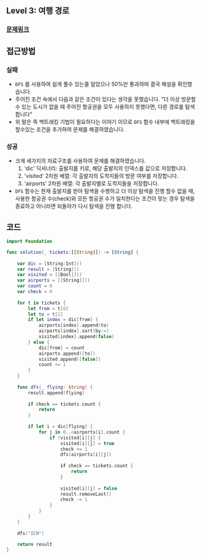 ## Level 3: 여행 경로

### [문제링크](https://school.programmers.co.kr/learn/courses/30/lessons/43164)  
 
## 접근방법

### 실패
- ```DFS``` 를 사용하여 쉽게 풀수 있는줄 알았으나 50%만 통과하여 결국 해설을 확인했습니다.
- 주어진 조건 속에서 다음과 같은 조건이 있다는 생각을 못했습니다. "더 이상 방문할 수 있는 도시가 없을 때 주어진 항공권을 모두 사용하지 못했다면, 다른 경로를 탐색합니다" 
- 위 말은 즉 백트래킹 기법이 필요하다는 이야기 이므로 ```DFS``` 함수 내부에 백트래킹을 할수있는 조건을 추가하여 문제를 해결하였습니다.

### 성공 
- 크게 세가지의 자료구조를 사용하여 문제를 해결하였습니다.
    1. 'dic' 딕셔너리: 출발지를 키로, 해당 출발지의 인덱스를 값으로 저장합니다.
    2. 'visited' 2차원 배열: 각 출발지의 도착지들의 방문 여부를 저장합니다.
    3. 'airports' 2차원 배열: 각 출발지별로 도착지들을 저장합니다.
- ```DFS``` 함수는 현재 출발지를 받아 탐색을 수행하고 더 이상 탐색을 진행 할수 없을 때, 사용한 항공권 수(check)와 모든 항공권 수가 일치한다는 조건이 맞는 경우 탐색을 종료하고 아니라면 되돌아가 다시 탐색을 진행 합니다.

## 코드
```Swift 
import Foundation

func solution(_ tickets:[[String]]) -> [String] {
    
    var dic = [String:Int]() 
    var result = [String]() 
    var visited = [[Bool]]()
    var airports = [[String]]()
    var count = 0
    var check = 0
    
    for t in tickets {
        let from = t[0]
        let to = t[1]
        if let index = dic[from] {
            airports[index].append(to)
            airports[index].sort(by:<)
            visited[index].append(false)
        } else {
            dic[from] = count
            airports.append([to])
            visited.append([false])
            count += 1
        }
    }
    
    func dfs(_ flying: String) {
        result.append(flying) 
        
        if check == tickets.count {
            return
        }
        
        if let i = dic[flying] {
            for j in 0..<airports[i].count {
                if !visited[i][j] {
                    visited[i][j] = true
                    check += 1
                    dfs(airports[i][j])
                    
                    if check == tickets.count {
                        return 
                    }
                    
                    visited[i][j] = false
                    result.removeLast()
                    check -= 1
                }
            }
        }
    }
    
    dfs("ICN")

    return result
}
```

